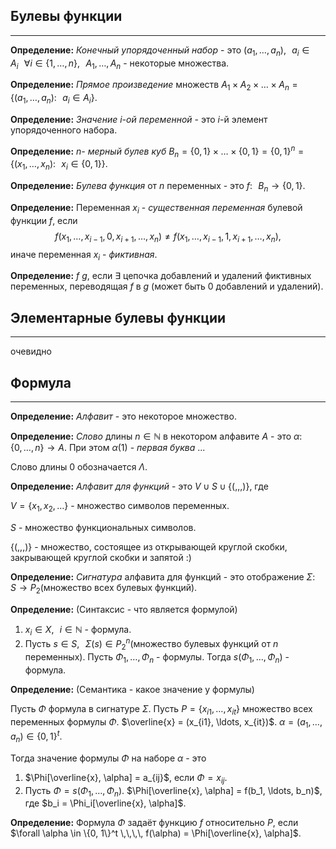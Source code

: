 ## Булевы функции

---

**Определение:**<a name="definition-0"></a> *Конечный упорядоченный набор* - это $(a_1, \ldots, a_n), \,\,\,\, a_i \in A_i \,\,\,\, \forall i \in \{1, \ldots, n\}, \,\,\,\, A_1, \ldots, A_n$ - некоторые множества.

**Определение:**<a name="definition-1"></a> *Прямое произведение* множеств $A_1\times A_2\times\ldots\times A_n = \{(a_1, \ldots, a_n): \,\,\,\, a_i \in A_i\}$.

**Определение:**<a name="definition-2"></a> *Значение* $i$*-ой переменной* - это $i$-й элемент упорядоченного набора.

**Определение:**<a name="definition-3"></a> $n$*- мерный булев куб* $B_n = \{0, 1\} \times \ldots \times \{0, 1\} = \{0, 1\}^n = \{(x_1, \ldots, x_n): \,\,\,\, x_i \in \{0, 1\}\}$.

**Определение:**<a name="definition-4"></a> *Булева функция* от $n$ переменных - это $f: \,\,\,\, B_n \to \{0, 1\}$.

**Определение:**<a name="definition-5"></a> Переменная $x_i$ - *существенная переменная* булевой функции $f$, если $$f(x_1, \ldots, x_{i - 1}, 0, x_{i + 1}, \ldots, x_n) \ne f(x_1, \ldots, x_{i - 1}, 1, x_{i + 1}, \ldots, x_n),$$
иначе переменная $x_i$ - *фиктивная*.

**Определение:**<a name="definition-6"></a> $f ~ g$, если $\exists$ цепочка добавлений и удалений фиктивных переменных, переводящая $f$ в $g$ (может быть $0$ добавлений и удалений).

## Элементарные булевы функции

---

очевидно

## Формула

---

**Определение:**<a name="definition-7"></a> *Алфавит* - это некоторое множество.

**Определение:**<a name="definition-8"></a> *Слово* длины $n \in \mathbb{N}$ в некотором алфавите $A$ - это $\alpha: \,\,\,\, \{0, \ldots, n\} \to A$. При этом $\alpha(1)$ - *первая буква* ...

Слово длины $0$ обозначается $\Lambda$.

**Определение:**<a name="definition-9"></a> *Алфавит для функций* - это $V \cup S \cup \{(, , , )\}$, где

$V = \{x_1, x_2, \ldots\}$ - множество символов переменных.

$S$ - множество функциональных символов.

$\{(, , , )\}$ - множество, состоящее из открывающей круглой скобки, закрывающей круглой скобки и запятой :)

**Определение:**<a name="definition-10"></a> *Сигнатура* алфавита для функций - это отображение $\Sigma: \,\,\,\, S \to P_2$(множество всех булевых функций).

**Определение:**<a name="definition-11"></a> (Синтаксис - что является формулой)

1. $x_i \in X, \,\,\,\, i \in \mathbb{N}$ - формула.
2. Пусть $s \in S, \,\,\,\, \Sigma(s) \in P_2^n$(множество булевых функций от $n$ переменных). Пусть $\Phi_1, \ldots, \Phi_n$ - формулы. Тогда $s(\Phi_1, \ldots, \Phi_n)$ - формула.

**Определение:**<a name="definition-12"></a> (Семантика - какое значение у формулы)

Пусть $\Phi$ формула в сигнатуре $\Sigma$.
Пусть $P = \{x_{i1}, \ldots, x_{it}\}$ множество всех переменных формулы $\Phi$. $\overline{x} = (x_{i1}, \ldots, x_{it})$. $\alpha = (a_1, \ldots, a_n) \in \{0, 1\}^t$.

Тогда значение формулы $\Phi$ на наборе $\alpha$ - это

1. $\Phi[\overline{x}, \alpha] = a_{ij}$, если $\Phi = x_{ij}$.
2. Пусть $\Phi = s(\Phi_1, \ldots, \Phi_n)$. $\Phi[\overline{x}, \alpha] = f(b_1, \ldots, b_n)$, где $b_i = \Phi_i[\overline{x}, \alpha]$.

**Определение:**<a name="definition-13"></a> Формула $\Phi$ задаёт функцию $f$ относительно $P$, если $\forall \alpha \in \{0, 1\}^t \,\,\,\, f(\alpha) = \Phi[\overline{x}, \alpha]$.

